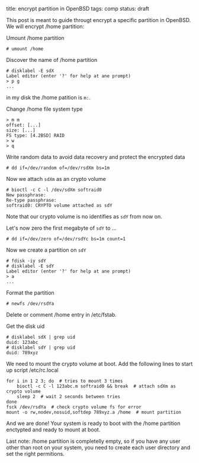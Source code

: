 title: encrypt partition in OpenBSD
tags: comp
status: draft

This post is meant to guide througt encrypt a specific partition in OpenBSD. We will encrypt /home partition:

Umount /home partition

```
# umount /home
```

Discover the name of /home partition

    # disklabel -E sdX
    Label editor (enter '?' for help at ane prompt)
    > p g
    ...

in my disk the /home patition is `m:`.

Change /home file system type

    > m m
    offset: [...]
    size: [...]
    FS type: [4.2BSD] RAID
    > w
    > q

Write random data to avoid data recovery and protect the encrypted data

    # dd if=/dev/random of=/dev/rsdXm bs=1m

Now we attach `sdXm` as an crypto volume

    # bioctl -c C -l /dev/sdXm softraid0
    New passphrase:
    Re-type passphrase:
    softraid0: CRYPTO volume attached as sdY

Note that our crypto volume is no identifies as `sdY` from now on.

Let's now zero the first megabyte of `sdY` to ...

    # dd if=/dev/zero of=/dev/rsdYc bs=1m count=1

Now we create a partition on `sdY`

    # fdisk -iy sdY
    # disklabel -E sdY
    Label editor (enter '?' for help at ane prompt)
    > a
    ...
    
Format the partition

    # newfs /dev/rsdYa

Delete or comment /home entry in /etc/fstab.

Get the disk uid

    # disklabel sdX | grep uid
    duid: 123abc
    # disklabel sdY | grep uid
    duid: 789xyz

We need to mount the crypto volume at boot. Add the following lines to start up script /etc/rc.local

    for i in 1 2 3; do  # tries to mount 3 times
        bioctl -c C -l 123abc.m softraid0 && break  # attach sdXm as crypto volume
        sleep 2  # wait 2 seconds between tries
    done
    fsck /dev/rsdYa  # check crypto volume fs for error
    mount -o rw,nodev,nosuid,softdep 789xyz.a /home  # mount partition

And we are done! Your system is ready to boot with the /home partition enctypted and ready to mount at boot.

Last note: /home partition is completelly empty, so if you have any user other than root on your system, you need to create each user directory and set the right permitions.
